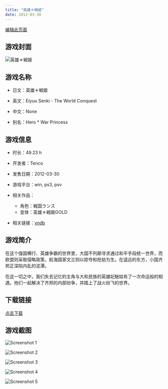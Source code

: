 ```yaml
---
title: "英雄＊戦姫"
date: 2012-03-30
---
```

[编辑此页面](https://github.com/ACG-3/ADV3-source/blob/main/source/_posts/%E8%8B%B1%E9%9B%84%EF%BC%8A%E6%88%A6%E5%A7%AB.md)

## 游戏封面

![英雄＊戦姫](https%3A//pan.timero.xyz/onedrive/img_lib_001/%E8%8B%B1%E9%9B%84%EF%BC%8A%E6%88%A6%E5%A7%AB_cover.avif)


## 游戏名称

- 日文：英雄＊戦姫
- 英文：Eiyuu Senki - The World Conquest
- 中文：None

- 别名：Hero * War Princess


## 游戏信息

- 时长：49.23 h
- 开发者：Tenco
- 发售日期：2012-03-30
- 游戏平台：win, ps3, psv
- 相关作品：
   - 角色：戦国ランス
   - 变体：英雄＊戦姫GOLD

- 相关链接：[vndb](https://vndb.org/v6458)


## 游戏简介

在这个强国横行、英雄争霸的世界里，大国不列颠寻求通过和平手段统一世界，而欧盟则采取侵略政策，航海国家文兰则以掠夺和抢劫为生。在遥远的东方，小国齐邦正深陷内乱的泥潭。

在这一切之中，我们失去记忆的主角与大和民族的英雄妃魅姑有了一次命运般的相遇。他们一起解决了齐邦的内部纷争，并踏上了战火纷飞的世界。




## 下载链接

[点击下载](https://pan.timero.xyz/onedrive/adv_lib_001/%E8%8B%B1%E9%9B%84%EF%BC%8A%E6%88%A6%E5%A7%AB)


## 游戏截图


![Screenshot 1](https%3A//pan.timero.xyz/onedrive/img_lib_001/%E8%8B%B1%E9%9B%84%EF%BC%8A%E6%88%A6%E5%A7%AB_Screenshot_1.avif)

![Screenshot 2](https%3A//pan.timero.xyz/onedrive/img_lib_001/%E8%8B%B1%E9%9B%84%EF%BC%8A%E6%88%A6%E5%A7%AB_Screenshot_2.avif)

![Screenshot 3](https%3A//pan.timero.xyz/onedrive/img_lib_001/%E8%8B%B1%E9%9B%84%EF%BC%8A%E6%88%A6%E5%A7%AB_Screenshot_3.avif)

![Screenshot 4](https%3A//pan.timero.xyz/onedrive/img_lib_001/%E8%8B%B1%E9%9B%84%EF%BC%8A%E6%88%A6%E5%A7%AB_Screenshot_4.avif)

![Screenshot 5](https%3A//pan.timero.xyz/onedrive/img_lib_001/%E8%8B%B1%E9%9B%84%EF%BC%8A%E6%88%A6%E5%A7%AB_Screenshot_5.avif)

